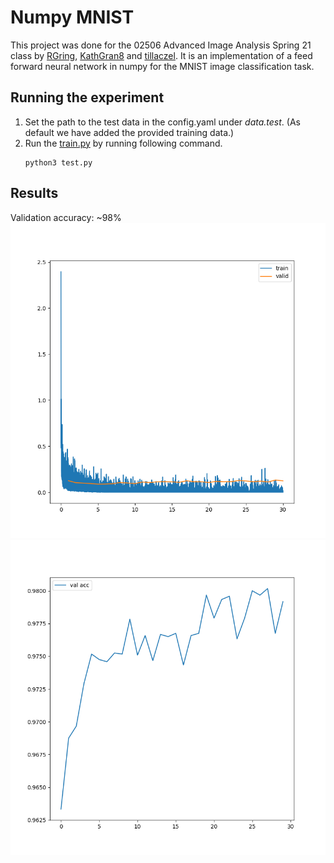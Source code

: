 # Numpy MNIST

This project was done for the 02506 Advanced Image Analysis Spring 21 class by [RGring](https://github.com/RGring), 
[KathGran8](https://github.com/KathGran8) and [tillaczel](https://github.com/tillaczel). 
It is an implementation of a feed forward neural network in numpy for the MNIST image classification task.

## Running the experiment
1. Set the path to the test data in the config.yaml under *data.test*. (As default we have added the provided training data.)
2. Run the [train.py](numpy_mnist/test.py) by running following command.
    ```
    python3 test.py
    ```
   
## Results
Validation accuracy: ~98%
![loss.png](results/loss.png)
![acc.png](results/acc.png)

